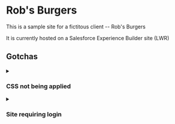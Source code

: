 # Rob's Burgers

This is a sample site for a fictitous client -- Rob's Burgers

It is currently hosted on a Salesforce Experience Builder site (LWR)

## Gotchas

<!-- START COLLAPSIBLE SECTION -->

<details>
<summary>
<h3> CSS not being applied </h3>
</summary>

Salesforce Experience Builder adds some of its own CSS to conform to Salesforce styles.

This is mostly a good thing. However, it can get in the way of certain custom styles.

For example, in the following CSS block, the `color` property was not being applied:

```css
.logo {
  display: inline-block;
  color: white;
  font-size: 60px;
  margin-left: 10px;
}
```

To get around this issue, the `<head>` markup must be changed, as that is where the default stylesheets are being loaded.

To access the `<head>` markup, do the following:

- open the Builder for your Experience Site
- go to Settings
- go to Advanced
- press the 'Edit Head Markup' button
- remove (or comment-out) the `dxp-slds-extensions.min.css` stylesheet
- press the 'Save' button
- refresh the page

The Head Markup ends up looking like this:

```html
<meta charset="UTF-8" />
<meta name="viewport" content="width=device-width, initial-scale=1" />
<title>Welcome to LWC Communities!</title>

<link
  rel="stylesheet"
  href="{ basePath }/assets/styles/styles.css?{ versionKey }"
/>

<!-- webruntime-branding-shared stylesheets -->
<link
  rel="stylesheet"
  href="{ basePath }/assets/styles/salesforce-lightning-design-system.min.css?{ versionKey }"
/>
<link
  rel="stylesheet"
  href="{ basePath }/assets/styles/dxp-site-spacing-styling-hooks.min.css?{ versionKey }"
/>
<link
  rel="stylesheet"
  href="{ basePath }/assets/styles/dxp-styling-hooks.min.css?{ versionKey }"
/>
<!--<link rel="stylesheet" href="{ basePath }/assets/styles/dxp-slds-extensions.min.css?{ versionKey }" /> -->

<!-- webruntime-branding-shared stylesheets -->
```

</details>

<!-- END COLLAPSIBLE SECTION -->

<!-- START COLLAPSIBLE SECTION -->
<details>

<summary>
<h3> Site requiring login </h3>
</summary>

By default, accessing the site will prompt for a Salesforce login.

If this is not the desired behavior, you will need to adjust a setting:

- open the Builder for your Experience Site
- go to 'Settings'
- in the 'General' tab, check the box for 'Guest users can see and interact with the site without logging in'
- publish the site

You should now be able to access the site without a login

</details>

<!-- END COLLAPSIBLE SECTION -->
